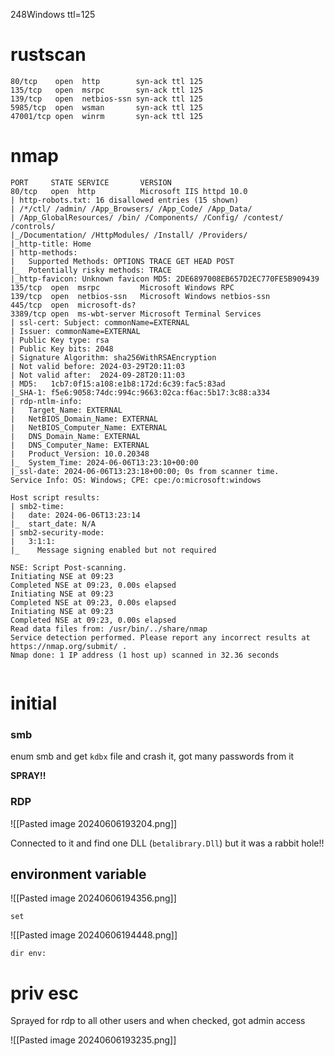 248Windows ttl=125

# rustscan
```
80/tcp    open  http        syn-ack ttl 125
135/tcp   open  msrpc       syn-ack ttl 125
139/tcp   open  netbios-ssn syn-ack ttl 125
5985/tcp  open  wsman       syn-ack ttl 125
47001/tcp open  winrm       syn-ack ttl 125

```

# nmap
```
PORT     STATE SERVICE       VERSION
80/tcp   open  http          Microsoft IIS httpd 10.0
| http-robots.txt: 16 disallowed entries (15 shown)
| /*/ctl/ /admin/ /App_Browsers/ /App_Code/ /App_Data/ 
| /App_GlobalResources/ /bin/ /Components/ /Config/ /contest/ /controls/ 
|_/Documentation/ /HttpModules/ /Install/ /Providers/
|_http-title: Home
| http-methods: 
|   Supported Methods: OPTIONS TRACE GET HEAD POST
|_  Potentially risky methods: TRACE
|_http-favicon: Unknown favicon MD5: 2DE6897008EB657D2EC770FE5B909439
135/tcp  open  msrpc         Microsoft Windows RPC
139/tcp  open  netbios-ssn   Microsoft Windows netbios-ssn
445/tcp  open  microsoft-ds?
3389/tcp open  ms-wbt-server Microsoft Terminal Services
| ssl-cert: Subject: commonName=EXTERNAL
| Issuer: commonName=EXTERNAL
| Public Key type: rsa
| Public Key bits: 2048
| Signature Algorithm: sha256WithRSAEncryption
| Not valid before: 2024-03-29T20:11:03
| Not valid after:  2024-09-28T20:11:03
| MD5:   1cb7:0f15:a108:e1b8:172d:6c39:fac5:83ad
|_SHA-1: f5e6:9058:74dc:994c:9663:02ca:f6ac:5b17:3c88:a334
| rdp-ntlm-info: 
|   Target_Name: EXTERNAL
|   NetBIOS_Domain_Name: EXTERNAL
|   NetBIOS_Computer_Name: EXTERNAL
|   DNS_Domain_Name: EXTERNAL
|   DNS_Computer_Name: EXTERNAL
|   Product_Version: 10.0.20348
|_  System_Time: 2024-06-06T13:23:10+00:00
|_ssl-date: 2024-06-06T13:23:18+00:00; 0s from scanner time.
Service Info: OS: Windows; CPE: cpe:/o:microsoft:windows

Host script results:
| smb2-time: 
|   date: 2024-06-06T13:23:14
|_  start_date: N/A
| smb2-security-mode: 
|   3:1:1: 
|_    Message signing enabled but not required

NSE: Script Post-scanning.
Initiating NSE at 09:23
Completed NSE at 09:23, 0.00s elapsed
Initiating NSE at 09:23
Completed NSE at 09:23, 0.00s elapsed
Initiating NSE at 09:23
Completed NSE at 09:23, 0.00s elapsed
Read data files from: /usr/bin/../share/nmap
Service detection performed. Please report any incorrect results at https://nmap.org/submit/ .
Nmap done: 1 IP address (1 host up) scanned in 32.36 seconds


```


# initial
### smb

enum smb and get `kdbx` file and crash it, got many passwords from it

**SPRAY!!**

### RDP

![[Pasted image 20240606193204.png]]

Connected to it and find one DLL (`betalibrary.Dll`)
but it was a rabbit hole!!


## environment variable

![[Pasted image 20240606194356.png]]

```
set
```

![[Pasted image 20240606194448.png]]

```
dir env:
```

# priv esc

Sprayed for rdp to all other users and when checked, got admin access 

![[Pasted image 20240606193235.png]]